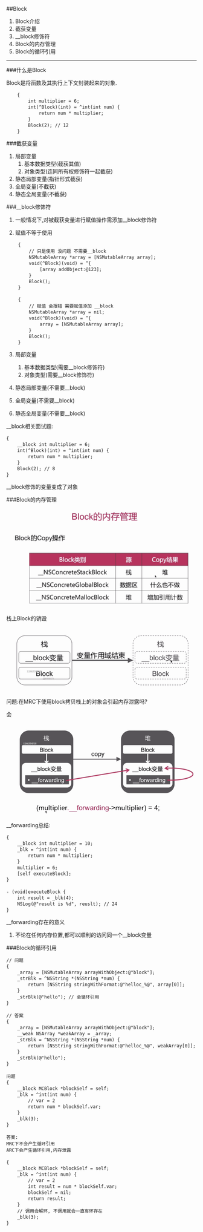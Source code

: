 ##Block

1. Block介绍
2. 截获变量
3. __block修饰符
4. Block的内存管理
5. Block的循环引用

****

###什么是Block

Block是将函数及其执行上下文封装起来的对象.

		{
			int multiplier = 6;
			int(^Block)(int) = ^int(int num) {
				return num * multiplier;
			}
			Block(2); // 12
		}

###截获变量

1. 局部变量
	1. 基本数据类型(截获其值)
	2. 对象类型(连同所有权修饰符一起截获)
2. 静态局部变量(指针形式截获)
3. 全局变量(不截获)
4. 静态全局变量(不截获)

###__block修饰符

1. 一般情况下,对被截获变量进行赋值操作需添加__block修饰符
2. 赋值不等于使用

		{
			// 只是使用 没问题 不需要__block
			NSMutableArray *array = [NSMutableArray array];
			void(^Block)(void) = ^{
				[array addObject:@123];
			}
			Block();
		}
		
		{
			// 赋值 会报错 需要赋值添加 __block
			NSMutableArray *array = nil;
			void(^Block)(void) = ^{
				array = [NSMutableArray array];
			}
			Block();
		}
		
1. 局部变量
	1. 基本数据类型(需要__block修饰符)
	2. 对象类型(需要__block修饰符)

2. 静态局部变量(不需要__block)
3. 全局变量(不需要__block)
4. 静态全局变量(不需要__block)

__block相关面试题:

	{
		__block int multiplier = 6;
		int(^Block)(int) = ^int(int num) {
			return num * multiplier;
		}
		Block(2); // 8
	}
	
__block修饰的变量变成了对象

###Block的内存管理

![Block的Copy操作](https://raw.githubusercontent.com/xunan623/xunan623.github.io/master/Block/Block的Copy操作.png)

栈上Block的销毁

![栈上Block的销毁](https://raw.githubusercontent.com/xunan623/xunan623.github.io/master/Block/栈上Block的销毁.png)

问题:在MRC下使用block拷贝栈上的对象会引起内存泄露吗?

会

![__block之后](https://raw.githubusercontent.com/xunan623/xunan623.github.io/master/Block/__block之后.png)

__forwarding总结:

	{
		__block int multiplier = 10;
		_blk = ^int(int num) {
			return num * multiplier;
		}
		multiplier = 6;
		[self executeBlock];
	}
	
	- (void)executeBlock {
		int result = _blk(4);
		NSLog(@"result is %d", reuslt); // 24
	}
	
__forwarding存在的意义

1. 不论在任何内存位置,都可以顺利的访问同一个__block变量


###Block的循环引用

	// 问题
	{
		_array = [NSMutableArray arrayWithObject:@"block"];
		_strBlk = ^NSString *(NSString *num) {
			return [NSString stringWithFormat:@"helloc_%@", array[0]];
		}
		_strBlk(@"hello"); // 会循环引用
	}
	
	// 答案
	{
		_array = [NSMutableArray arrayWithObject:@"block"];
		__weak NSArray *weakArray = _array;
		_strBlk = ^NSString *(NSString *num) {
			return [NSString stringWithFormat:@"helloc_%@", weakArray[0]];
		}
		_strBlk(@"hello");
	}
	
	问题
	{
		__block MCBlock *blockSelf = self;
		_blk = ^int(int num) {
			// var = 2
			return num * blockSelf.var;
		}
		_blk(3);
	}
	
	答案:
	MRC下不会产生循环引用
	ARC下会产生循环引用,内存泄露

	{
		__block MCBlock *blockSelf = self;
		_blk = ^int(int num) {
			// var = 2
			int result = num * blockSelf.var;
			blockSelf = nil;
			return result;
		}
		// 调用会解环, 不调用就会一直有环存在
		_blk(3);
	}


